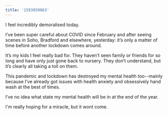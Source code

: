 ```yaml
---
title: '1593939863'
---
```

I feel incredibly demoralised today. 

I’ve been super careful about COVID since February and after seeing scenes in Soho, Bradford and elsewhere, yesterday: it’s only a matter of time before another lockdown comes around.

It’s my kids I feel really bad for. They haven’t seen family or friends for so long and have only just gone back to nursery. They don’t understand, but it’s clearly all taking a toll on them. 

This pandemic and lockdown has destroyed my mental health too--mainly because I’ve already got issues with health anxiety and obsessively hand wash at the best of times. 

I’ve no idea what state my mental health will be in at the end of the year. 

I'm really hoping for a miracle, but it wont come. 